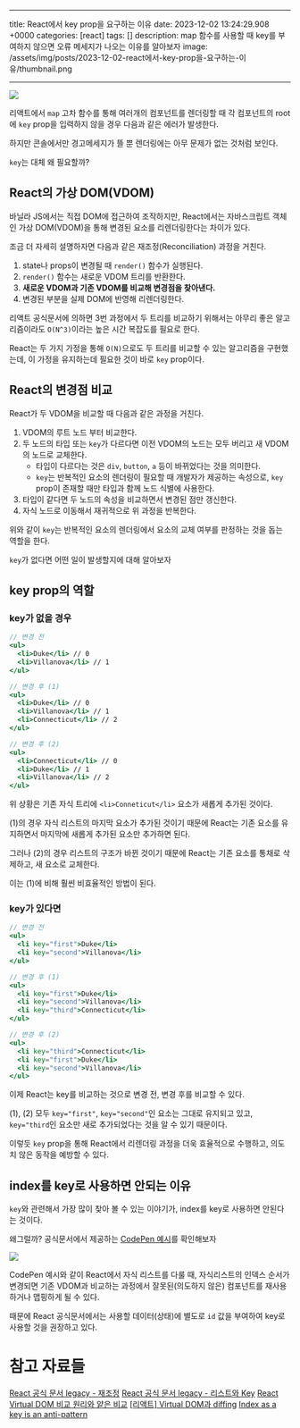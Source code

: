 

---
title: React에서 key prop을 요구하는 이유
date: 2023-12-02 13:24:29.908 +0000
categories: [react]
tags: []
description: map 함수를 사용할 때 key를 부여하지 않으면 오류 메세지가 나오는 이유를 알아보자
image: /assets/img/posts/2023-12-02-react에서-key-prop을-요구하는-이유/thumbnail.png

---

![](/assets/img/posts/2023-12-02-react에서-key-prop을-요구하는-이유/img0.png)

리액트에서 `map` 고차 함수를 통해 여러개의 컴포넌트를 렌더링할 때 각 컴포넌트의 root에 `key` prop을 입력하지 않을 경우 다음과 같은 에러가 발생한다.

하지만 콘솔에서만 경고메세지가 뜰 뿐 렌더링에는 아무 문제가 없는 것처럼 보인다.

`key`는 대체 왜 필요할까?

## React의 가상 DOM(VDOM)

바닐라 JS에서는 직접 DOM에 접근하여 조작하지만, React에서는 자바스크립트 객체인 가상 DOM(VDOM)을 통해 변경된 요소를 리렌더링한다는 차이가 있다.

조금 더 자세히 설명하자면 다음과 같은 재조정(Reconciliation) 과정을 거친다.

1. state나 props이 변경될 때 `render()` 함수가 실행된다.
2. `render()` 함수는 새로운 VDOM 트리를 반환한다.
3. **새로운 VDOM과 기존 VDOM를 비교해 변경점을 찾아낸다.**
4. 변경된 부분을 실제 DOM에 반영해 리렌더링한다.

리액트 공식문서에 의하면 3번 과정에서 두 트리를 비교하기 위해서는 아무리 좋은 알고리즘이라도  `O(N^3)`이라는 높은 시간 복잡도를 필요로 한다.

React는 두 가지 가정을 통해 `O(N)`으로도 두 트리를 비교할 수 있는 알고리즘을 구현했는데, 이 가정을 유지하는데 필요한 것이 바로 `key` prop이다.

## React의 변경점 비교

React가 두 VDOM을 비교할 때 다음과 같은 과정을 거친다.

1. VDOM의 루트 노드 부터 비교한다.
2. 두 노드의 타입 또는 `key`가 다르다면 이전 VDOM의 노드는 모두 버리고 새 VDOM의 노드로 교체한다.
	- 타입이 다르다는 것은 `div`, `button`, `a` 등이 바뀌었다는 것을 의미한다.
    - `key`는 반복적인 요소의 렌더링이 필요할 때 개발자가 제공하는 속성으로, `key` prop이 존재할 때만 타입과 함께 노드 식별에 사용한다.
3. 타입이 같다면 두 노드의 속성을 비교하면서 변경된 점만 갱신한다.
4. 자식 노드로 이동해서 재귀적으로 위 과정을 반복한다.

위와 같이 `key`는 반복적인 요소의 렌더링에서 요소의 교체 여부를 판정하는 것을 돕는 역할을 한다.

`key`가 없다면 어떤 일이 발생할지에 대해 알아보자

## key prop의 역할

### key가 없을 경우

```jsx
// 변경 전
<ul>
  <li>Duke</li> // 0
  <li>Villanova</li> // 1
</ul>

// 변경 후 (1)
<ul>
  <li>Duke</li> // 0
  <li>Villanova</li> // 1
  <li>Connecticut</li> // 2
</ul>

// 변경 후 (2)
<ul>
  <li>Connecticut</li> // 0
  <li>Duke</li> // 1
  <li>Villanova</li> // 2
</ul>
```

위 상황은 기존 자식 트리에 `<li>Conneticut</li>` 요소가 새롭게 추가된 것이다.

(1)의 경우 자식 리스트의 마지막 요소가 추가된 것이기 때문에 React는 기존 요소를 유지하면서 마지막에 새롭게 추가된 요소만 추가하면 된다.

그러나 (2)의 경우 리스트의 구조가 바뀐 것이기 때문에 React는 기존 요소를 통채로 삭제하고, 새 요소로 교체한다.

이는 (1)에 비해 훨씬 비효율적인 방법이 된다.

### key가 있다면

```jsx
// 변경 전
<ul>
  <li key="first">Duke</li>
  <li key="second">Villanova</li>
</ul>

// 변경 후 (1)
<ul>
  <li key="first">Duke</li>
  <li key="second">Villanova</li>
  <li key="third">Connecticut</li>
</ul>

// 변경 후 (2)
<ul>
  <li key="third">Connecticut</li>
  <li key="first">Duke</li>
  <li key="second">Villanova</li>
</ul>
```

이제 React는 key를 비교하는 것으로 변경 전, 변경 후를 비교할 수 있다.

(1), (2) 모두 `key="first"`, `key="second"`인 요소는 그대로 유지되고 있고, `key="third`인 요소만 새로 추가되었다는 것을 알 수 있기 때문이다.

이렇듯 `key` prop을 통해 React에서 리렌더링 과정을 더욱 효율적으로 수행하고, 의도치 않은 동작을 예방할 수 있다.

## index를 key로 사용하면 안되는 이유

`key`와 관련해서 가장 많이 찾아 볼 수 있는 이야기가, index를 key로 사용하면 안된다는 것이다.

왜그럴까?
공식문서에서 제공하는 [CodePen 예시](https://ko.legacy.reactjs.org/redirect-to-codepen/reconciliation/index-used-as-key)를 확인해보자

![](/assets/img/posts/2023-12-02-react에서-key-prop을-요구하는-이유/img1.png)

CodePen 예시와 같이 React에서 자식 리스트를 다룰 때, 자식리스트의 인덱스 순서가 변경되면 기존 VDOM과 비교하는 과정에서 잘못된(의도하지 않은) 컴포넌트를 재사용하거나 맵핑하게 될 수 있다.

때문에 React 공식문서에서는 사용할 데이터(상태)에 별도로 `id` 값을 부여하여 key로 사용할 것을 권장하고 있다.

# 참고 자료들

[React 공식 문서 legacy - 재조정](https://ko.legacy.reactjs.org/docs/reconciliation.html#recursing-on-children)
[React 공식 문서 legacy - 리스트와 Key](https://ko.legacy.reactjs.org/docs/lists-and-keys.html)
[React Virtual DOM 비교 원리와 얕은 비교](https://babycoder05.tistory.com/entry/React-Virtual-DOM-%EA%B3%BC-%EB%B9%84%EA%B5%90-%EC%9B%90%EB%A6%AC%EC%99%80-%EC%96%95%EC%9D%80-%EB%B9%84%EA%B5%90)
[[리액트] Virtual DOM과 diffing](https://joong-sunny.github.io/react/react2/)
[Index as a key is an anti-pattern](https://robinpokorny.medium.com/index-as-a-key-is-an-anti-pattern-e0349aece318)

        